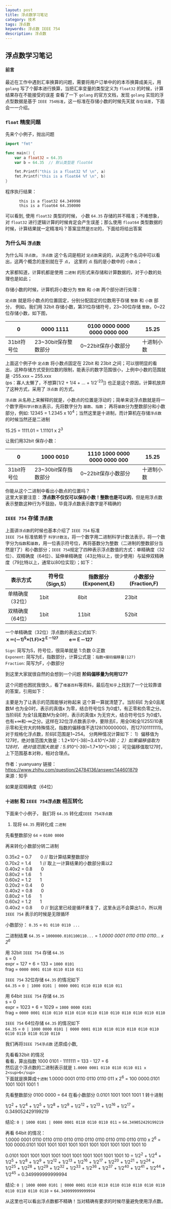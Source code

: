 ```yaml
---
layout: post
title: 浮点数学习笔记
category: 技术
tags: 浮点数
keywords: 浮点数 IEEE 754
description: 浮点数
---
```


## 浮点数学习笔记

#### 前言
最近在工作中遇到汇率换算的问题，需要将用户订单中的的本币换算成美元，用 `golang` 写了个脚本进行换算，当把汇率变量的类型定义为 `float32` 的时候，计算结果存在不能接受的误差
查看了一下 `golang` 的官方文档，发现 `golang` 实现的浮点型数据是基于 `IEEE 754标准`，这一标准在存储小数的时候先天就 `存在误差`，下面会一一介绍。

### `float` 精度问题

先来个小例子，抛出问题

```go
import "fmt"

func main() {
	var a float32 = 64.35
	var b = 64.35  // 默认类型是 float64

	fmt.Printf("this is a float32 %f \n", a)
	fmt.Printf("this is a float64 %f \n", b)
}
```

程序执行结果：

          this is a float32 64.349998
          this is a float64 64.350000

可以看到, 使用 `float32` 类型的时候， 小数 `64.35` 存储的并不精准；不难想象，对 `float32` 进行逻辑计算的时候肯定会产生误差；那么使用 `float64` 类型数据的时候，计算结果就一定精准吗？答案显然是`否定`的，下面给将给出答案

### 为什么叫 `浮点数`
为什么叫 `浮点数`， `浮点数` 这个名词是相对 `定点数`来说的，从这两个名词中可以看出，这两个概念的差别就在于 `点`， 这里的 `点` 指的是小数中的 `小数点`；

大家都知道，计算机都是使用 `二进制` 的形式来存储和计算数据的，对于小数的处理也是如此；

存储小数的时候，计算机将小数分为 `整数` 和 `小数` 两个部分进行处理：

`定点数` 就是将小数点的位置固定，分别分配固定的位数用于存储 `整数` 和 `小数` 部分，
例如，我们用 32bit 存储小数，第31位存储符号，23~30位存储 `整数`，0~22 位存储小数，如下图，

| 0 | 0000 1111 | 0100 0000 0000 0000 0000 000 | 15.25 |
| - | --------- | ---------------------------- | -- |
| 31bit符号位 | 23~30bit保存整数部分 | 0~22bit保存小数部分 | 十进制小数 |

上面这个例子中 `定点数` 将小数点固定在 22bit 和 23bit 之间；可以很明显的看出，这种存储方式受到位数的限制，能表示的数字范围很小，上例中小数的范围就是 -255.xxx ~ 255.xxx </br>
(ps：寡人太懒了，不想算[1/2 + 1/4 + ... + 1/2<sup>-23</sup>])
也正是这个原因，计算机放弃了这种方式，采用了 `浮点数` 的方式。

`浮点数` 从名称上来解释的就是，小数点的位置是浮动的；简单来说浮点数就是将一个数字用`科学计数法`表示，先将数字分为 `基数`、`指数`； 再将`基数`分为整数部分和小数部分，例如:
12345 = 1.2345 x 10<sup>4</sup>；当然这里是十进制，而计算机在存储`浮点数`的时候当然还是二进制

15.25 = 1111.01 = 1.11101 x 2<sup>3</sup>

让我们用32bit 保存小数：

| 0 | 1000 0010 | 1110 1000 0000 0000 0000 000 | 15.25 |
| - | --------- | ---------------------------- | -- |
| 31bit符号位 | 23~30bit保存指数部分 | 0~22bit保存小数部分 | 十进制小数 |

你能从这个二进制中看出小数点的位置吗？</br>
这里大家要注意： **浮点数不仅仅可以保存小数！整数也是可以的**，但是用浮点数表示整数这种行为不鼓励，毕竟浮点数表示数字是不精确的

### `IEEE 754` 存储 `浮点数`

上面讲`浮点数`的时候也基本介绍了 `IEEE 754` 标准</br>
`IEEE 754` 标准依赖于 `科学计数法`，将一个数字用二进制科学计数法表示，将一个数字分为`指数`和`基数`，用一位表示符号位，再将基数分为整数（二进制的整数部分当然是1了）和小数部分；`IEEE 754`规定了四种表示浮点数值的方式：单精确度（32位）、双精确度（64位）、延伸单精确度（43比特以上，很少使用）与延伸双精确度（79比特以上，通常以80位实现）；如下：

| 表示方式 | 符号位（Sign,S） | 指数部分(Exponent,E) | 小数部分(Fraction,F) |
| ------- | ----- | ------- | ------ |
| 单精确度（32位）| 1bit | 8bit | 23bit |
| 双精确度（64位）| 1bit | 11bit | 52bit |

一个单精确度（32位）浮点数的表达公式如下:<br/>
**ｘ＝(－1)<sup>S</sup>×(1.F)×2<sup>Ｅ－127</sup> 　 　e＝Ｅ－127**

`Sign`: 简写为S，符号位，很简单就是 1:负数 0:正数<br/>
`Exponent`: 简写为E，指数部分，计算公式是：`指数+接码偏移量(127)`<br/>
`Fraction`: 简写为F，小数部分

到这里大家就很自然的会想到一个问题 **阶码偏移量为何用127?**

这个问题也困扰我很久，看了`维基百科`等资料，最后在`知乎`上找到了一个比较靠谱的答案，引用如下：

主要是为了让表示的范围能够对称起来
这个算一算就清楚了。当阶码E 为全0且尾数M 也为全0时，表示的真值x 为零，结合符号位S 为0或1，有正零和负零之分。当阶码E 为全1且尾数M为全0时，表示的真值x 为无穷大，结合符号位S 为0或1，也有+∞和-∞之分。这样在32位浮点数表示中，要除去E，用全0和全1(255)10表示零和无穷大的特殊情况，指数的偏移值不选128(10000000)，而127(01111111)。对于规格化浮点数，阶码E范围是1~254。 分两种情况计算如下： 1）偏移值为127时，绝对值范围大致是：1.2*10^(-38)~3.4*10^(+38)； 2）如果偏移值取为128时， 绝对值范围大致是：5.9*10^(-39)~1.7*10^(+38)； 可见偏移值取127时，上下范围基本对称，相对合理点。

作者：yuanyuany
链接：https://www.zhihu.com/question/24784136/answer/144601879<br/>
来源：知乎

如果是双精确度（64位）

### `十进制` 和 `IEEE 754浮点数` 相互转化


下面来个小例子， 我们将 `64.35` 转化成`IEEE 754浮点数`

1. 现将 `64.35` 用转化成 `二进制`

先看整数部分 `64` = `0100 0000`

再来转化小数部分转二进制

0.35x2 = 0.7  &nbsp;&nbsp;&nbsp;&nbsp;&nbsp;   0 // 取计算结果整数部分</br>
0.70x2 = 1.4  &nbsp;&nbsp;&nbsp;&nbsp;&nbsp;   1 // 取上一计算结果的小数部分乘以2 </br>
0.40x2 = 0.8  &nbsp;&nbsp;&nbsp;&nbsp;&nbsp;   0 </br>
0.80x2 = 1.6  &nbsp;&nbsp;&nbsp;&nbsp;&nbsp;   1 </br>
0.60x2 = 1.2  &nbsp;&nbsp;&nbsp;&nbsp;&nbsp;   1 </br>
0.20x2 = 0.4  &nbsp;&nbsp;&nbsp;&nbsp;&nbsp;   0 </br>
0.40x2 = 0.8  &nbsp;&nbsp;&nbsp;&nbsp;&nbsp;   0 </br>
0.80x2 = 1.6  &nbsp;&nbsp;&nbsp;&nbsp;&nbsp;   1 </br>
0.60x2 = 1.2  &nbsp;&nbsp;&nbsp;&nbsp;&nbsp;   1 </br>
0.40x2 = 0.8  &nbsp;&nbsp;&nbsp;&nbsp;&nbsp;   0 // 到这里已经是循环重复了，这里永远不会算出1.0，所以用 `IEEE 754` 表示的时候是无限循环 </br>

小数部分： `0.35` = `01 0110 0110 ...`

二进制结果  `64.35` = `1000000.0101100110...` = _*1.0000 0001 0110 0110 0110... x 2<sup>6</sup>*_

用 32bit `IEEE 754` 存储 `64.35`</br>
s = 0</br>
expr = 127 + 6 = 133 = `1000 0101` </br>
frag = `0000 0001 0110 0110 0110 011`</br>

`IEEE 754` 32位存储 `64.35` 的情况如下</br>
`64.35` = `0 | 1000 0101 | 0000 0001 0110 0110 0110 011`


用 64bit `IEEE 754` 存储 `64.35`</br>
s = 0</br>
expr = 1023 + 6 = 1029 = `1000 0000 0101` </br>
frag = `0000 0001 0110 0110 0110 0110 0110 0110 0110 0110 0110 0110 0110`</br>

`IEEE 754` 64位存储 `64.35` 的情况如下</br>
`64.35` = `0 | 1000 0000 0101 | 0000 0001 0110 0110 0110 0110 0110 0110 0110 0110 0110 0110 0110`


我们再将`IEEE 754浮点数` 还原成小数,

先看看32bit 的情况  
看看，算出指数  1000 0101 - 1111111 = 133 - 127 = 6<br/>
然后这个浮点数的二进制表示就是 `1.0000 0001 0110 0110 0110 011 x 2<sup>6</sup>`<br/>
下面就是换算成`十进制`
1.0000 0001 0110 0110 0110 011 x 2<sup>6</sup> = 100 0000.0101 1001 1001 1001 1

先看整数部分  0100 0000 = 64
在看小数部分 0.0101 1001 1001 1001 1 转十进制

1/2<sup>2</sup> + 1/2<sup>4</sup> + 1/2<sup>5</sup> + 1/2<sup>8</sup> + 1/2<sup>9</sup> + 1/2<sup>12</sup> + 1/2<sup>13</sup> + 1/2<sup>16</sup> + 1/2<sup>17</sup> = 0.349052429199219

结论: `0 | 1000 0101 | 0000 0001 0110 0110 0110 011` = `64.349052429199219`

再看 64bit 的情况：<br/>
1.0000 0001 0110 0110 0110 0110 0110 0110 0110 0110 0110 0110 0110 x 2<sup>6</sup> = 100 0000.0101 1001 1001 1001 1001 1001 1001 1001 1001 1001 1001 10

0.0101 1001 1001 1001 1001 1001 1001 1001 1001 1001 1001 10 =
1/2<sup>2</sup> + 1/2<sup>4</sup> + 1/2<sup>5</sup> + 1/2<sup>8</sup> + 1/2<sup>9</sup> + 1/2<sup>12</sup> + 1/2<sup>13</sup> + 1/2<sup>16</sup> + 1/2<sup>17</sup> + 1/2<sup>20</sup> + 1/2<sup>21</sup> + 1/2<sup>24</sup> + 1/2<sup>25</sup> + 1/2<sup>28</sup> + 1/2<sup>29</sup> + 1/2<sup>32</sup> + 1/2<sup>33</sup> + 1/2<sup>36</sup> + 1/2<sup>37</sup> + 1/2<sup>40</sup> + 1/2<sup>41</sup> + 1/2<sup>44</sup> + 1/2<sup>45</sup> = 0.349999999999994


结论: `0 | 1000 0000 0101 | 0000 0001 0110 0110 0110 0110 0110 0110 0110 0110 0110 0110 0110` = `64.349999999999994`

从这里也可以看出浮点数都不精确！当对精确有要求的时候尽量避免使用浮点数。
